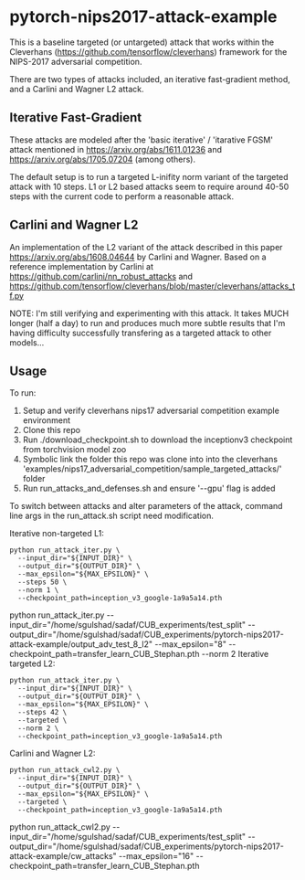 # pytorch-nips2017-attack-example

This is a baseline targeted (or untargeted) attack that works within the Cleverhans (https://github.com/tensorflow/cleverhans) framework for the NIPS-2017 adversarial competition. 

There are two types of attacks included, an iterative fast-gradient method, and a Carlini and Wagner L2 attack.

## Iterative Fast-Gradient

These attacks are modeled after the 'basic iterative' / 'itarative FGSM' attack mentioned in https://arxiv.org/abs/1611.01236 and https://arxiv.org/abs/1705.07204 (among others).

The default setup is to run a targeted L-inifity norm variant of the targeted attack with 10 steps. L1 or L2 based attacks seem to require around 40-50 steps with the current code to perform a reasonable attack.

## Carlini and Wagner L2

An implementation of the L2 variant of the attack described in this paper https://arxiv.org/abs/1608.04644 by Carlini and Wagner. Based on a reference implementation by Carlini at https://github.com/carlini/nn_robust_attacks and  https://github.com/tensorflow/cleverhans/blob/master/cleverhans/attacks_tf.py

NOTE: I'm still verifying and experimenting with this attack. It takes MUCH longer (half a day) to run and produces much more subtle results that I'm having difficulty successfully transfering as a targeted attack to other models... 

## Usage

To run:
1. Setup and verify cleverhans nips17 adversarial competition example environment
2. Clone this repo
3. Run ./download_checkpoint.sh to download the inceptionv3 checkpoint from torchvision model zoo
4. Symbolic link the folder this repo was clone into into the cleverhans 'examples/nips17_adversarial_competition/sample_targeted_attacks/' folder
5. Run run_attacks_and_defenses.sh and ensure '--gpu' flag is added


To switch between attacks and alter parameters of the attack, command line args in the run_attack.sh script need modification.

Iterative non-targeted L1: 
```
python run_attack_iter.py \
  --input_dir="${INPUT_DIR}" \
  --output_dir="${OUTPUT_DIR}" \
  --max_epsilon="${MAX_EPSILON}" \
  --steps 50 \
  --norm 1 \
  --checkpoint_path=inception_v3_google-1a9a5a14.pth
```
python run_attack_iter.py   --input_dir="/home/sgulshad/sadaf/CUB_experiments/test_split"   --output_dir="/home/sgulshad/sadaf/CUB_experiments/pytorch-nips2017-attack-example/output_adv_test_8_l2"   --max_epsilon="8"   --checkpoint_path=transfer_learn_CUB_Stephan.pth --norm 2
Iterative targeted L2:
```
python run_attack_iter.py \
  --input_dir="${INPUT_DIR}" \
  --output_dir="${OUTPUT_DIR}" \
  --max_epsilon="${MAX_EPSILON}" \
  --steps 42 \
  --targeted \
  --norm 2 \
  --checkpoint_path=inception_v3_google-1a9a5a14.pth
```

Carlini and Wagner L2:
```
python run_attack_cwl2.py \
  --input_dir="${INPUT_DIR}" \
  --output_dir="${OUTPUT_DIR}" \
  --max_epsilon="${MAX_EPSILON}" \
  --targeted \
  --checkpoint_path=inception_v3_google-1a9a5a14.pth
```
python run_attack_cwl2.py   --input_dir="/home/sgulshad/sadaf/CUB_experiments/test_split"   --output_dir="/home/sgulshad/sadaf/CUB_experiments/pytorch-nips2017-attack-example/cw_attacks"   --max_epsilon="16"   --checkpoint_path=transfer_learn_CUB_Stephan.pth


